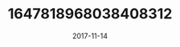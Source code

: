 ---
title: "1647818968038408312"
image: "2017-11-14 21.29.10 1647818968038408312_46248401"
date: "2017-11-14"
type: "photo"
---